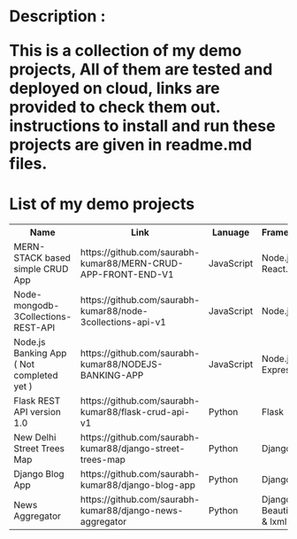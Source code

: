 <h1>Description : 
<p>This is a collection of my demo projects,  
  All of them are tested and deployed on cloud, links are provided to check them out.
  instructions to install and run these projects are given in readme.md files.</p> 
 </h1>

<h1>List of my demo projects</h1>
<table>
  <tr>
    <th>Name</th>
    <th>Link</th>
    <th>Lanuage</th>
    <th>Framework/Lib</th>
  </tr>
  <tr>
    <td>MERN-STACK based simple CRUD App</td>
    <td>https://github.com/saurabh-kumar88/MERN-CRUD-APP-FRONT-END-V1</td>
    <td>JavaScript</td>
    <td>Node.js, React.js</td>
  </tr>
  <tr>
    <td>Node-mongodb-3Collections-REST-API</td>
    <td>https://github.com/saurabh-kumar88/node-3collections-api-v1</td>
    <td>JavaScript</td>
    <td>Node.js</td>
  </tr>
  <tr>
    <td>Node.js Banking App ( Not completed yet )</td>
    <td>https://github.com/saurabh-kumar88/NODEJS-BANKING-APP</td>
    <td>JavaScript</td>
    <td>Node.js, Express.js</td>
  </tr>
  <tr>
    <td>Flask REST API version 1.0</td>
    <td>https://github.com/saurabh-kumar88/flask-crud-api-v1</td>
    <td>Python</td>
    <td>Flask</td>
  </tr>
  <tr>
    <td>New Delhi Street Trees Map</td>
    <td>https://github.com/saurabh-kumar88/django-street-trees-map</td>
    <td>Python</td>
    <td>Django</td>
  </tr>
  <tr>
    <td>Django Blog App</td>
    <td>https://github.com/saurabh-kumar88/django-blog-app</td>
    <td>Python</td>
    <td>Django</td>
  </tr>
  <tr>
    <td>News Aggregator</td>
    <td>https://github.com/saurabh-kumar88/django-news-aggregator</td>
    <td>Python</td>
    <td>Django, BeautifulSoupe & lxml</td>
  </tr>
</table>
